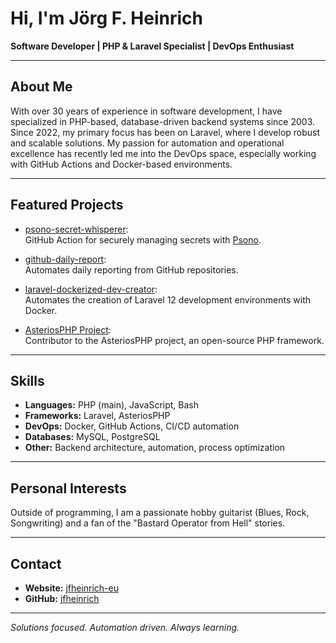 # Hi, I'm Jörg F. Heinrich

**Software Developer | PHP & Laravel Specialist | DevOps Enthusiast**

---

## About Me

With over 30 years of experience in software development, I have specialized in PHP-based, database-driven backend systems since 2003. Since 2022, my primary focus has been on Laravel, where I develop robust and scalable solutions. My passion for automation and operational excellence has recently led me into the DevOps space, especially working with GitHub Actions and Docker-based environments.

---

## Featured Projects

- [psono-secret-whisperer](https://github.com/jfheinrich-eu/psono-secret-whisperer):  
  GitHub Action for securely managing secrets with [Psono](https://psono.com/).

- [github-daily-report](https://github.com/jfheinrich-eu/github-daily-report):  
  Automates daily reporting from GitHub repositories.

- [laravel-dockerized-dev-creator](https://github.com/jfheinrich-eu/laravel-dockerized-dev-creator):  
  Automates the creation of Laravel 12 development environments with Docker.

- [AsteriosPHP Project](https://github.com/asteriosframework):  
  Contributor to the AsteriosPHP project, an open-source PHP framework.

---

## Skills

- **Languages:** PHP (main), JavaScript, Bash
- **Frameworks:** Laravel, AsteriosPHP
- **DevOps:** Docker, GitHub Actions, CI/CD automation
- **Databases:** MySQL, PostgreSQL
- **Other:** Backend architecture, automation, process optimization

---

## Personal Interests

Outside of programming, I am a passionate hobby guitarist (Blues, Rock, Songwriting) and a fan of the "Bastard Operator from Hell" stories.

---

## Contact

- **Website:** [jfheinrich-eu](https://jfheinrich-eu)
- **GitHub:** [jfheinrich](https://github.com/jfheinrich)

---

_Solutions focused. Automation driven. Always learning._
